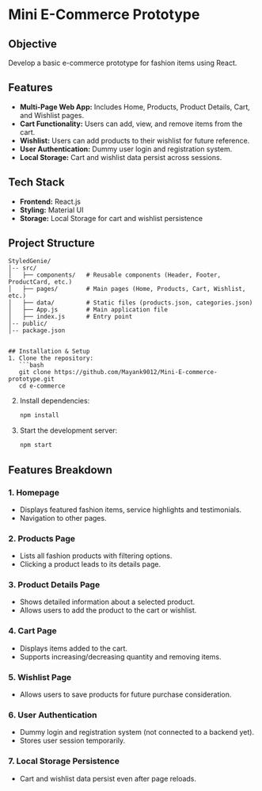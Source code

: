 # Mini E-Commerce Prototype 

## Objective
Develop a basic e-commerce prototype for fashion items using React.

## Features
- **Multi-Page Web App:** Includes Home, Products, Product Details, Cart, and Wishlist pages.
- **Cart Functionality:** Users can add, view, and remove items from the cart.
- **Wishlist:** Users can add products to their wishlist for future reference.
- **User Authentication:** Dummy user login and registration system.
- **Local Storage:** Cart and wishlist data persist across sessions.

## Tech Stack
- **Frontend:** React.js
- **Styling:** Material UI
- **Storage:** Local Storage for cart and wishlist persistence

## Project Structure
```
StyledGenie/
│-- src/
│   ├── components/   # Reusable components (Header, Footer, ProductCard, etc.)
│   ├── pages/        # Main pages (Home, Products, Cart, Wishlist, etc.)
│   ├── data/         # Static files (products.json, categories.json)
│   ├── App.js        # Main application file
│   ├── index.js      # Entry point
│-- public/
│-- package.json


## Installation & Setup
1. Clone the repository:
   ```bash
   git clone https://github.com/Mayank9012/Mini-E-commerce-prototype.git
   cd e-commerce
   ```
2. Install dependencies:
   ```bash
   npm install
   ```
3. Start the development server:
   ```bash
   npm start
   ```

## Features Breakdown
### 1. **Homepage**
   - Displays featured fashion items, service highlights and testimonials.
   - Navigation to other pages.

### 2. **Products Page**
   - Lists all fashion products with filtering options.
   - Clicking a product leads to its details page.

### 3. **Product Details Page**
   - Shows detailed information about a selected product.
   - Allows users to add the product to the cart or wishlist.

### 4. **Cart Page**
   - Displays items added to the cart.
   - Supports increasing/decreasing quantity and removing items.

### 5. **Wishlist Page**
   - Allows users to save products for future purchase consideration.

### 6. **User Authentication**
   - Dummy login and registration system (not connected to a backend yet).
   - Stores user session temporarily.

### 7. **Local Storage Persistence**
   - Cart and wishlist data persist even after page reloads.

